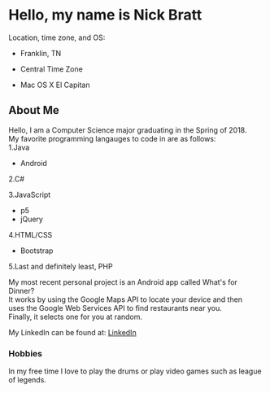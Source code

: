# Hello, my name is Nick Bratt  

Location, time zone, and OS:  
  
  * Franklin, TN                 
  
  * Central Time Zone    
  
  * Mac OS X El Capitan  
  
## About Me
Hello, I am a Computer Science major graduating in the Spring of 2018.  
My favorite programming langauges to code in are as follows:  
1.Java  
  
* Android  
    
2.C#  

3.JavaScript

* p5
* jQuery

4.HTML/CSS

* Bootstrap

5.Last and definitely least, PHP  


My most recent personal project is an Android app called What's for Dinner?  
It works by using the Google Maps API to locate your device and then  
uses the Google Web Services API to find restaurants near you.  
Finally, it selects one for you at random.  

My LinkedIn can be found at: [LinkedIn](https://www.linkedin.com/in/nick-bratt-sd)  

### Hobbies 

In my free time I love to play the drums or play video games such as league of legends.

